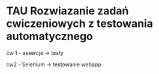 # TAU  Rozwiazanie zadań cwiczeniowych z testowania automatycznego

ćw 1 - assercje -> testy

cw2 -  Selenium -> testowanie webapp

